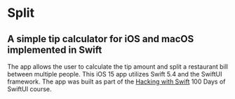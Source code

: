 # Split
## A simple tip calculator for iOS and macOS implemented in Swift

The app allows the user to calculate the tip amount and split a restaurant bill between multiple people. This iOS 15 app utilizes Swift 5.4 and the SwiftUI framework. The app was built as part of the [Hacking with Swift](https://www.hackingwithswift.com) 100 Days of SwiftUI course.
